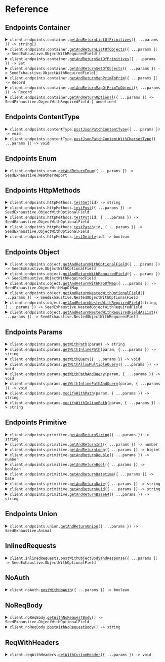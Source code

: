 # Reference

## Endpoints Container

<details><summary><code>client.endpoints.container.<a href="/src/api/resources/endpoints/resources/container/client/Client.ts">getAndReturnListOfPrimitives</a>({ ...params }) -> string[]</code></summary>
<dl>
<dd>

#### 🔌 Usage

<dl>
<dd>

<dl>
<dd>

```typescript
await client.endpoints.container.getAndReturnListOfPrimitives(["string", "string"]);
```

</dd>
</dl>
</dd>
</dl>

#### ⚙️ Parameters

<dl>
<dd>

<dl>
<dd>

**request:** `string[]`

</dd>
</dl>

<dl>
<dd>

**requestOptions:** `Container.RequestOptions`

</dd>
</dl>
</dd>
</dl>

</dd>
</dl>
</details>

<details><summary><code>client.endpoints.container.<a href="/src/api/resources/endpoints/resources/container/client/Client.ts">getAndReturnListOfObjects</a>({ ...params }) -> SeedExhaustive.ObjectWithRequiredField[]</code></summary>
<dl>
<dd>

#### 🔌 Usage

<dl>
<dd>

<dl>
<dd>

```typescript
await client.endpoints.container.getAndReturnListOfObjects([
    {
        string: "string",
    },
    {
        string: "string",
    },
]);
```

</dd>
</dl>
</dd>
</dl>

#### ⚙️ Parameters

<dl>
<dd>

<dl>
<dd>

**request:** `SeedExhaustive.ObjectWithRequiredField[]`

</dd>
</dl>

<dl>
<dd>

**requestOptions:** `Container.RequestOptions`

</dd>
</dl>
</dd>
</dl>

</dd>
</dl>
</details>

<details><summary><code>client.endpoints.container.<a href="/src/api/resources/endpoints/resources/container/client/Client.ts">getAndReturnSetOfPrimitives</a>({ ...params }) -> Set<string></code></summary>
<dl>
<dd>

#### 🔌 Usage

<dl>
<dd>

<dl>
<dd>

```typescript
await client.endpoints.container.getAndReturnSetOfPrimitives(new Set(["string"]));
```

</dd>
</dl>
</dd>
</dl>

#### ⚙️ Parameters

<dl>
<dd>

<dl>
<dd>

**request:** `Set<string>`

</dd>
</dl>

<dl>
<dd>

**requestOptions:** `Container.RequestOptions`

</dd>
</dl>
</dd>
</dl>

</dd>
</dl>
</details>

<details><summary><code>client.endpoints.container.<a href="/src/api/resources/endpoints/resources/container/client/Client.ts">getAndReturnSetOfObjects</a>({ ...params }) -> SeedExhaustive.ObjectWithRequiredField[]</code></summary>
<dl>
<dd>

#### 🔌 Usage

<dl>
<dd>

<dl>
<dd>

```typescript
await client.endpoints.container.getAndReturnSetOfObjects(
    new Set([
        {
            string: "string",
        },
    ])
);
```

</dd>
</dl>
</dd>
</dl>

#### ⚙️ Parameters

<dl>
<dd>

<dl>
<dd>

**request:** `SeedExhaustive.ObjectWithRequiredField[]`

</dd>
</dl>

<dl>
<dd>

**requestOptions:** `Container.RequestOptions`

</dd>
</dl>
</dd>
</dl>

</dd>
</dl>
</details>

<details><summary><code>client.endpoints.container.<a href="/src/api/resources/endpoints/resources/container/client/Client.ts">getAndReturnMapPrimToPrim</a>({ ...params }) -> Record<string, string></code></summary>
<dl>
<dd>

#### 🔌 Usage

<dl>
<dd>

<dl>
<dd>

```typescript
await client.endpoints.container.getAndReturnMapPrimToPrim({
    string: "string",
});
```

</dd>
</dl>
</dd>
</dl>

#### ⚙️ Parameters

<dl>
<dd>

<dl>
<dd>

**request:** `Record<string, string>`

</dd>
</dl>

<dl>
<dd>

**requestOptions:** `Container.RequestOptions`

</dd>
</dl>
</dd>
</dl>

</dd>
</dl>
</details>

<details><summary><code>client.endpoints.container.<a href="/src/api/resources/endpoints/resources/container/client/Client.ts">getAndReturnMapOfPrimToObject</a>({ ...params }) -> Record<string, SeedExhaustive.ObjectWithRequiredField></code></summary>
<dl>
<dd>

#### 🔌 Usage

<dl>
<dd>

<dl>
<dd>

```typescript
await client.endpoints.container.getAndReturnMapOfPrimToObject({
    string: {
        string: "string",
    },
});
```

</dd>
</dl>
</dd>
</dl>

#### ⚙️ Parameters

<dl>
<dd>

<dl>
<dd>

**request:** `Record<string, SeedExhaustive.ObjectWithRequiredField>`

</dd>
</dl>

<dl>
<dd>

**requestOptions:** `Container.RequestOptions`

</dd>
</dl>
</dd>
</dl>

</dd>
</dl>
</details>

<details><summary><code>client.endpoints.container.<a href="/src/api/resources/endpoints/resources/container/client/Client.ts">getAndReturnOptional</a>({ ...params }) -> SeedExhaustive.ObjectWithRequiredField | undefined</code></summary>
<dl>
<dd>

#### 🔌 Usage

<dl>
<dd>

<dl>
<dd>

```typescript
await client.endpoints.container.getAndReturnOptional({
    string: "string",
});
```

</dd>
</dl>
</dd>
</dl>

#### ⚙️ Parameters

<dl>
<dd>

<dl>
<dd>

**request:** `SeedExhaustive.ObjectWithRequiredField`

</dd>
</dl>

<dl>
<dd>

**requestOptions:** `Container.RequestOptions`

</dd>
</dl>
</dd>
</dl>

</dd>
</dl>
</details>

## Endpoints ContentType

<details><summary><code>client.endpoints.contentType.<a href="/src/api/resources/endpoints/resources/contentType/client/Client.ts">postJsonPatchContentType</a>({ ...params }) -> void</code></summary>
<dl>
<dd>

#### 🔌 Usage

<dl>
<dd>

<dl>
<dd>

```typescript
await client.endpoints.contentType.postJsonPatchContentType({
    string: "string",
    integer: 1,
    long: 1000000,
    double: 1.1,
    bool: true,
    datetime: "2024-01-15T09:30:00Z",
    date: "2023-01-15",
    uuid: "d5e9c84f-c2b2-4bf4-b4b0-7ffd7a9ffc32",
    base64: "SGVsbG8gd29ybGQh",
    list: ["list", "list"],
    set: new Set(["set"]),
    map: {
        1: "map",
    },
    bigint: "1000000",
});
```

</dd>
</dl>
</dd>
</dl>

#### ⚙️ Parameters

<dl>
<dd>

<dl>
<dd>

**request:** `SeedExhaustive.ObjectWithOptionalField`

</dd>
</dl>

<dl>
<dd>

**requestOptions:** `ContentType.RequestOptions`

</dd>
</dl>
</dd>
</dl>

</dd>
</dl>
</details>

<details><summary><code>client.endpoints.contentType.<a href="/src/api/resources/endpoints/resources/contentType/client/Client.ts">postJsonPatchContentWithCharsetType</a>({ ...params }) -> void</code></summary>
<dl>
<dd>

#### 🔌 Usage

<dl>
<dd>

<dl>
<dd>

```typescript
await client.endpoints.contentType.postJsonPatchContentWithCharsetType({
    string: "string",
    integer: 1,
    long: 1000000,
    double: 1.1,
    bool: true,
    datetime: "2024-01-15T09:30:00Z",
    date: "2023-01-15",
    uuid: "d5e9c84f-c2b2-4bf4-b4b0-7ffd7a9ffc32",
    base64: "SGVsbG8gd29ybGQh",
    list: ["list", "list"],
    set: new Set(["set"]),
    map: {
        1: "map",
    },
    bigint: "1000000",
});
```

</dd>
</dl>
</dd>
</dl>

#### ⚙️ Parameters

<dl>
<dd>

<dl>
<dd>

**request:** `SeedExhaustive.ObjectWithOptionalField`

</dd>
</dl>

<dl>
<dd>

**requestOptions:** `ContentType.RequestOptions`

</dd>
</dl>
</dd>
</dl>

</dd>
</dl>
</details>

## Endpoints Enum

<details><summary><code>client.endpoints.enum.<a href="/src/api/resources/endpoints/resources/enum/client/Client.ts">getAndReturnEnum</a>({ ...params }) -> SeedExhaustive.WeatherReport</code></summary>
<dl>
<dd>

#### 🔌 Usage

<dl>
<dd>

<dl>
<dd>

```typescript
await client.endpoints.enum.getAndReturnEnum("SUNNY");
```

</dd>
</dl>
</dd>
</dl>

#### ⚙️ Parameters

<dl>
<dd>

<dl>
<dd>

**request:** `SeedExhaustive.WeatherReport`

</dd>
</dl>

<dl>
<dd>

**requestOptions:** `Enum.RequestOptions`

</dd>
</dl>
</dd>
</dl>

</dd>
</dl>
</details>

## Endpoints HttpMethods

<details><summary><code>client.endpoints.httpMethods.<a href="/src/api/resources/endpoints/resources/httpMethods/client/Client.ts">testGet</a>(id) -> string</code></summary>
<dl>
<dd>

#### 🔌 Usage

<dl>
<dd>

<dl>
<dd>

```typescript
await client.endpoints.httpMethods.testGet("id");
```

</dd>
</dl>
</dd>
</dl>

#### ⚙️ Parameters

<dl>
<dd>

<dl>
<dd>

**id:** `string`

</dd>
</dl>

<dl>
<dd>

**requestOptions:** `HttpMethods.RequestOptions`

</dd>
</dl>
</dd>
</dl>

</dd>
</dl>
</details>

<details><summary><code>client.endpoints.httpMethods.<a href="/src/api/resources/endpoints/resources/httpMethods/client/Client.ts">testPost</a>({ ...params }) -> SeedExhaustive.ObjectWithOptionalField</code></summary>
<dl>
<dd>

#### 🔌 Usage

<dl>
<dd>

<dl>
<dd>

```typescript
await client.endpoints.httpMethods.testPost({
    string: "string",
});
```

</dd>
</dl>
</dd>
</dl>

#### ⚙️ Parameters

<dl>
<dd>

<dl>
<dd>

**request:** `SeedExhaustive.ObjectWithRequiredField`

</dd>
</dl>

<dl>
<dd>

**requestOptions:** `HttpMethods.RequestOptions`

</dd>
</dl>
</dd>
</dl>

</dd>
</dl>
</details>

<details><summary><code>client.endpoints.httpMethods.<a href="/src/api/resources/endpoints/resources/httpMethods/client/Client.ts">testPut</a>(id, { ...params }) -> SeedExhaustive.ObjectWithOptionalField</code></summary>
<dl>
<dd>

#### 🔌 Usage

<dl>
<dd>

<dl>
<dd>

```typescript
await client.endpoints.httpMethods.testPut("id", {
    string: "string",
});
```

</dd>
</dl>
</dd>
</dl>

#### ⚙️ Parameters

<dl>
<dd>

<dl>
<dd>

**id:** `string`

</dd>
</dl>

<dl>
<dd>

**request:** `SeedExhaustive.ObjectWithRequiredField`

</dd>
</dl>

<dl>
<dd>

**requestOptions:** `HttpMethods.RequestOptions`

</dd>
</dl>
</dd>
</dl>

</dd>
</dl>
</details>

<details><summary><code>client.endpoints.httpMethods.<a href="/src/api/resources/endpoints/resources/httpMethods/client/Client.ts">testPatch</a>(id, { ...params }) -> SeedExhaustive.ObjectWithOptionalField</code></summary>
<dl>
<dd>

#### 🔌 Usage

<dl>
<dd>

<dl>
<dd>

```typescript
await client.endpoints.httpMethods.testPatch("id", {
    string: "string",
    integer: 1,
    long: 1000000,
    double: 1.1,
    bool: true,
    datetime: "2024-01-15T09:30:00Z",
    date: "2023-01-15",
    uuid: "d5e9c84f-c2b2-4bf4-b4b0-7ffd7a9ffc32",
    base64: "SGVsbG8gd29ybGQh",
    list: ["list", "list"],
    set: new Set(["set"]),
    map: {
        1: "map",
    },
    bigint: "1000000",
});
```

</dd>
</dl>
</dd>
</dl>

#### ⚙️ Parameters

<dl>
<dd>

<dl>
<dd>

**id:** `string`

</dd>
</dl>

<dl>
<dd>

**request:** `SeedExhaustive.ObjectWithOptionalField`

</dd>
</dl>

<dl>
<dd>

**requestOptions:** `HttpMethods.RequestOptions`

</dd>
</dl>
</dd>
</dl>

</dd>
</dl>
</details>

<details><summary><code>client.endpoints.httpMethods.<a href="/src/api/resources/endpoints/resources/httpMethods/client/Client.ts">testDelete</a>(id) -> boolean</code></summary>
<dl>
<dd>

#### 🔌 Usage

<dl>
<dd>

<dl>
<dd>

```typescript
await client.endpoints.httpMethods.testDelete("id");
```

</dd>
</dl>
</dd>
</dl>

#### ⚙️ Parameters

<dl>
<dd>

<dl>
<dd>

**id:** `string`

</dd>
</dl>

<dl>
<dd>

**requestOptions:** `HttpMethods.RequestOptions`

</dd>
</dl>
</dd>
</dl>

</dd>
</dl>
</details>

## Endpoints Object

<details><summary><code>client.endpoints.object.<a href="/src/api/resources/endpoints/resources/object/client/Client.ts">getAndReturnWithOptionalField</a>({ ...params }) -> SeedExhaustive.ObjectWithOptionalField</code></summary>
<dl>
<dd>

#### 🔌 Usage

<dl>
<dd>

<dl>
<dd>

```typescript
await client.endpoints.object.getAndReturnWithOptionalField({
    string: "string",
    integer: 1,
    long: 1000000,
    double: 1.1,
    bool: true,
    datetime: "2024-01-15T09:30:00Z",
    date: "2023-01-15",
    uuid: "d5e9c84f-c2b2-4bf4-b4b0-7ffd7a9ffc32",
    base64: "SGVsbG8gd29ybGQh",
    list: ["list", "list"],
    set: new Set(["set"]),
    map: {
        1: "map",
    },
    bigint: "1000000",
});
```

</dd>
</dl>
</dd>
</dl>

#### ⚙️ Parameters

<dl>
<dd>

<dl>
<dd>

**request:** `SeedExhaustive.ObjectWithOptionalField`

</dd>
</dl>

<dl>
<dd>

**requestOptions:** `Object_.RequestOptions`

</dd>
</dl>
</dd>
</dl>

</dd>
</dl>
</details>

<details><summary><code>client.endpoints.object.<a href="/src/api/resources/endpoints/resources/object/client/Client.ts">getAndReturnWithRequiredField</a>({ ...params }) -> SeedExhaustive.ObjectWithRequiredField</code></summary>
<dl>
<dd>

#### 🔌 Usage

<dl>
<dd>

<dl>
<dd>

```typescript
await client.endpoints.object.getAndReturnWithRequiredField({
    string: "string",
});
```

</dd>
</dl>
</dd>
</dl>

#### ⚙️ Parameters

<dl>
<dd>

<dl>
<dd>

**request:** `SeedExhaustive.ObjectWithRequiredField`

</dd>
</dl>

<dl>
<dd>

**requestOptions:** `Object_.RequestOptions`

</dd>
</dl>
</dd>
</dl>

</dd>
</dl>
</details>

<details><summary><code>client.endpoints.object.<a href="/src/api/resources/endpoints/resources/object/client/Client.ts">getAndReturnWithMapOfMap</a>({ ...params }) -> SeedExhaustive.ObjectWithMapOfMap</code></summary>
<dl>
<dd>

#### 🔌 Usage

<dl>
<dd>

<dl>
<dd>

```typescript
await client.endpoints.object.getAndReturnWithMapOfMap({
    map: {
        map: {
            map: "map",
        },
    },
});
```

</dd>
</dl>
</dd>
</dl>

#### ⚙️ Parameters

<dl>
<dd>

<dl>
<dd>

**request:** `SeedExhaustive.ObjectWithMapOfMap`

</dd>
</dl>

<dl>
<dd>

**requestOptions:** `Object_.RequestOptions`

</dd>
</dl>
</dd>
</dl>

</dd>
</dl>
</details>

<details><summary><code>client.endpoints.object.<a href="/src/api/resources/endpoints/resources/object/client/Client.ts">getAndReturnNestedWithOptionalField</a>({ ...params }) -> SeedExhaustive.NestedObjectWithOptionalField</code></summary>
<dl>
<dd>

#### 🔌 Usage

<dl>
<dd>

<dl>
<dd>

```typescript
await client.endpoints.object.getAndReturnNestedWithOptionalField({
    string: "string",
    nestedObject: {
        string: "string",
        integer: 1,
        long: 1000000,
        double: 1.1,
        bool: true,
        datetime: "2024-01-15T09:30:00Z",
        date: "2023-01-15",
        uuid: "d5e9c84f-c2b2-4bf4-b4b0-7ffd7a9ffc32",
        base64: "SGVsbG8gd29ybGQh",
        list: ["list", "list"],
        set: new Set(["set"]),
        map: {
            1: "map",
        },
        bigint: "1000000",
    },
});
```

</dd>
</dl>
</dd>
</dl>

#### ⚙️ Parameters

<dl>
<dd>

<dl>
<dd>

**request:** `SeedExhaustive.NestedObjectWithOptionalField`

</dd>
</dl>

<dl>
<dd>

**requestOptions:** `Object_.RequestOptions`

</dd>
</dl>
</dd>
</dl>

</dd>
</dl>
</details>

<details><summary><code>client.endpoints.object.<a href="/src/api/resources/endpoints/resources/object/client/Client.ts">getAndReturnNestedWithRequiredField</a>(string, { ...params }) -> SeedExhaustive.NestedObjectWithRequiredField</code></summary>
<dl>
<dd>

#### 🔌 Usage

<dl>
<dd>

<dl>
<dd>

```typescript
await client.endpoints.object.getAndReturnNestedWithRequiredField("string", {
    string: "string",
    nestedObject: {
        string: "string",
        integer: 1,
        long: 1000000,
        double: 1.1,
        bool: true,
        datetime: "2024-01-15T09:30:00Z",
        date: "2023-01-15",
        uuid: "d5e9c84f-c2b2-4bf4-b4b0-7ffd7a9ffc32",
        base64: "SGVsbG8gd29ybGQh",
        list: ["list", "list"],
        set: new Set(["set"]),
        map: {
            1: "map",
        },
        bigint: "1000000",
    },
});
```

</dd>
</dl>
</dd>
</dl>

#### ⚙️ Parameters

<dl>
<dd>

<dl>
<dd>

**string:** `string`

</dd>
</dl>

<dl>
<dd>

**request:** `SeedExhaustive.NestedObjectWithRequiredField`

</dd>
</dl>

<dl>
<dd>

**requestOptions:** `Object_.RequestOptions`

</dd>
</dl>
</dd>
</dl>

</dd>
</dl>
</details>

<details><summary><code>client.endpoints.object.<a href="/src/api/resources/endpoints/resources/object/client/Client.ts">getAndReturnNestedWithRequiredFieldAsList</a>({ ...params }) -> SeedExhaustive.NestedObjectWithRequiredField</code></summary>
<dl>
<dd>

#### 🔌 Usage

<dl>
<dd>

<dl>
<dd>

```typescript
await client.endpoints.object.getAndReturnNestedWithRequiredFieldAsList([
    {
        string: "string",
        nestedObject: {
            string: "string",
            integer: 1,
            long: 1000000,
            double: 1.1,
            bool: true,
            datetime: "2024-01-15T09:30:00Z",
            date: "2023-01-15",
            uuid: "d5e9c84f-c2b2-4bf4-b4b0-7ffd7a9ffc32",
            base64: "SGVsbG8gd29ybGQh",
            list: ["list", "list"],
            set: new Set(["set"]),
            map: {
                1: "map",
            },
            bigint: "1000000",
        },
    },
    {
        string: "string",
        nestedObject: {
            string: "string",
            integer: 1,
            long: 1000000,
            double: 1.1,
            bool: true,
            datetime: "2024-01-15T09:30:00Z",
            date: "2023-01-15",
            uuid: "d5e9c84f-c2b2-4bf4-b4b0-7ffd7a9ffc32",
            base64: "SGVsbG8gd29ybGQh",
            list: ["list", "list"],
            set: new Set(["set"]),
            map: {
                1: "map",
            },
            bigint: "1000000",
        },
    },
]);
```

</dd>
</dl>
</dd>
</dl>

#### ⚙️ Parameters

<dl>
<dd>

<dl>
<dd>

**request:** `SeedExhaustive.NestedObjectWithRequiredField[]`

</dd>
</dl>

<dl>
<dd>

**requestOptions:** `Object_.RequestOptions`

</dd>
</dl>
</dd>
</dl>

</dd>
</dl>
</details>

## Endpoints Params

<details><summary><code>client.endpoints.params.<a href="/src/api/resources/endpoints/resources/params/client/Client.ts">getWithPath</a>(param) -> string</code></summary>
<dl>
<dd>

#### 📝 Description

<dl>
<dd>

<dl>
<dd>

GET with path param

</dd>
</dl>
</dd>
</dl>

#### 🔌 Usage

<dl>
<dd>

<dl>
<dd>

```typescript
await client.endpoints.params.getWithPath("param");
```

</dd>
</dl>
</dd>
</dl>

#### ⚙️ Parameters

<dl>
<dd>

<dl>
<dd>

**param:** `string`

</dd>
</dl>

<dl>
<dd>

**requestOptions:** `Params.RequestOptions`

</dd>
</dl>
</dd>
</dl>

</dd>
</dl>
</details>

<details><summary><code>client.endpoints.params.<a href="/src/api/resources/endpoints/resources/params/client/Client.ts">getWithInlinePath</a>(param, { ...params }) -> string</code></summary>
<dl>
<dd>

#### 📝 Description

<dl>
<dd>

<dl>
<dd>

GET with path param

</dd>
</dl>
</dd>
</dl>

#### 🔌 Usage

<dl>
<dd>

<dl>
<dd>

```typescript
await client.endpoints.params.getWithInlinePath("param");
```

</dd>
</dl>
</dd>
</dl>

#### ⚙️ Parameters

<dl>
<dd>

<dl>
<dd>

**param:** `string`

</dd>
</dl>

<dl>
<dd>

**request:** `SeedExhaustive.endpoints.GetWithInlinePath`

</dd>
</dl>

<dl>
<dd>

**requestOptions:** `Params.RequestOptions`

</dd>
</dl>
</dd>
</dl>

</dd>
</dl>
</details>

<details><summary><code>client.endpoints.params.<a href="/src/api/resources/endpoints/resources/params/client/Client.ts">getWithQuery</a>({ ...params }) -> void</code></summary>
<dl>
<dd>

#### 📝 Description

<dl>
<dd>

<dl>
<dd>

GET with query param

</dd>
</dl>
</dd>
</dl>

#### 🔌 Usage

<dl>
<dd>

<dl>
<dd>

```typescript
await client.endpoints.params.getWithQuery({
    query: "query",
    number: 1,
});
```

</dd>
</dl>
</dd>
</dl>

#### ⚙️ Parameters

<dl>
<dd>

<dl>
<dd>

**request:** `SeedExhaustive.endpoints.GetWithQuery`

</dd>
</dl>

<dl>
<dd>

**requestOptions:** `Params.RequestOptions`

</dd>
</dl>
</dd>
</dl>

</dd>
</dl>
</details>

<details><summary><code>client.endpoints.params.<a href="/src/api/resources/endpoints/resources/params/client/Client.ts">getWithAllowMultipleQuery</a>({ ...params }) -> void</code></summary>
<dl>
<dd>

#### 📝 Description

<dl>
<dd>

<dl>
<dd>

GET with multiple of same query param

</dd>
</dl>
</dd>
</dl>

#### 🔌 Usage

<dl>
<dd>

<dl>
<dd>

```typescript
await client.endpoints.params.getWithAllowMultipleQuery({
    query: "query",
    numer: 1,
});
```

</dd>
</dl>
</dd>
</dl>

#### ⚙️ Parameters

<dl>
<dd>

<dl>
<dd>

**request:** `SeedExhaustive.endpoints.GetWithMultipleQuery`

</dd>
</dl>

<dl>
<dd>

**requestOptions:** `Params.RequestOptions`

</dd>
</dl>
</dd>
</dl>

</dd>
</dl>
</details>

<details><summary><code>client.endpoints.params.<a href="/src/api/resources/endpoints/resources/params/client/Client.ts">getWithPathAndQuery</a>(param, { ...params }) -> void</code></summary>
<dl>
<dd>

#### 📝 Description

<dl>
<dd>

<dl>
<dd>

GET with path and query params

</dd>
</dl>
</dd>
</dl>

#### 🔌 Usage

<dl>
<dd>

<dl>
<dd>

```typescript
await client.endpoints.params.getWithPathAndQuery("param", {
    query: "query",
});
```

</dd>
</dl>
</dd>
</dl>

#### ⚙️ Parameters

<dl>
<dd>

<dl>
<dd>

**param:** `string`

</dd>
</dl>

<dl>
<dd>

**request:** `SeedExhaustive.endpoints.GetWithPathAndQuery`

</dd>
</dl>

<dl>
<dd>

**requestOptions:** `Params.RequestOptions`

</dd>
</dl>
</dd>
</dl>

</dd>
</dl>
</details>

<details><summary><code>client.endpoints.params.<a href="/src/api/resources/endpoints/resources/params/client/Client.ts">getWithInlinePathAndQuery</a>(param, { ...params }) -> void</code></summary>
<dl>
<dd>

#### 📝 Description

<dl>
<dd>

<dl>
<dd>

GET with path and query params

</dd>
</dl>
</dd>
</dl>

#### 🔌 Usage

<dl>
<dd>

<dl>
<dd>

```typescript
await client.endpoints.params.getWithInlinePathAndQuery("param", {
    query: "query",
});
```

</dd>
</dl>
</dd>
</dl>

#### ⚙️ Parameters

<dl>
<dd>

<dl>
<dd>

**param:** `string`

</dd>
</dl>

<dl>
<dd>

**request:** `SeedExhaustive.endpoints.GetWithInlinePathAndQuery`

</dd>
</dl>

<dl>
<dd>

**requestOptions:** `Params.RequestOptions`

</dd>
</dl>
</dd>
</dl>

</dd>
</dl>
</details>

<details><summary><code>client.endpoints.params.<a href="/src/api/resources/endpoints/resources/params/client/Client.ts">modifyWithPath</a>(param, { ...params }) -> string</code></summary>
<dl>
<dd>

#### 📝 Description

<dl>
<dd>

<dl>
<dd>

PUT to update with path param

</dd>
</dl>
</dd>
</dl>

#### 🔌 Usage

<dl>
<dd>

<dl>
<dd>

```typescript
await client.endpoints.params.modifyWithPath("param", "string");
```

</dd>
</dl>
</dd>
</dl>

#### ⚙️ Parameters

<dl>
<dd>

<dl>
<dd>

**param:** `string`

</dd>
</dl>

<dl>
<dd>

**request:** `string`

</dd>
</dl>

<dl>
<dd>

**requestOptions:** `Params.RequestOptions`

</dd>
</dl>
</dd>
</dl>

</dd>
</dl>
</details>

<details><summary><code>client.endpoints.params.<a href="/src/api/resources/endpoints/resources/params/client/Client.ts">modifyWithInlinePath</a>(param, { ...params }) -> string</code></summary>
<dl>
<dd>

#### 📝 Description

<dl>
<dd>

<dl>
<dd>

PUT to update with path param

</dd>
</dl>
</dd>
</dl>

#### 🔌 Usage

<dl>
<dd>

<dl>
<dd>

```typescript
await client.endpoints.params.modifyWithInlinePath("param", {
    body: "string",
});
```

</dd>
</dl>
</dd>
</dl>

#### ⚙️ Parameters

<dl>
<dd>

<dl>
<dd>

**param:** `string`

</dd>
</dl>

<dl>
<dd>

**request:** `SeedExhaustive.endpoints.ModifyResourceAtPath`

</dd>
</dl>

<dl>
<dd>

**requestOptions:** `Params.RequestOptions`

</dd>
</dl>
</dd>
</dl>

</dd>
</dl>
</details>

## Endpoints Primitive

<details><summary><code>client.endpoints.primitive.<a href="/src/api/resources/endpoints/resources/primitive/client/Client.ts">getAndReturnString</a>({ ...params }) -> string</code></summary>
<dl>
<dd>

#### 🔌 Usage

<dl>
<dd>

<dl>
<dd>

```typescript
await client.endpoints.primitive.getAndReturnString("string");
```

</dd>
</dl>
</dd>
</dl>

#### ⚙️ Parameters

<dl>
<dd>

<dl>
<dd>

**request:** `string`

</dd>
</dl>

<dl>
<dd>

**requestOptions:** `Primitive.RequestOptions`

</dd>
</dl>
</dd>
</dl>

</dd>
</dl>
</details>

<details><summary><code>client.endpoints.primitive.<a href="/src/api/resources/endpoints/resources/primitive/client/Client.ts">getAndReturnInt</a>({ ...params }) -> number</code></summary>
<dl>
<dd>

#### 🔌 Usage

<dl>
<dd>

<dl>
<dd>

```typescript
await client.endpoints.primitive.getAndReturnInt(1);
```

</dd>
</dl>
</dd>
</dl>

#### ⚙️ Parameters

<dl>
<dd>

<dl>
<dd>

**request:** `number`

</dd>
</dl>

<dl>
<dd>

**requestOptions:** `Primitive.RequestOptions`

</dd>
</dl>
</dd>
</dl>

</dd>
</dl>
</details>

<details><summary><code>client.endpoints.primitive.<a href="/src/api/resources/endpoints/resources/primitive/client/Client.ts">getAndReturnLong</a>({ ...params }) -> bigint</code></summary>
<dl>
<dd>

#### 🔌 Usage

<dl>
<dd>

<dl>
<dd>

```typescript
await client.endpoints.primitive.getAndReturnLong(1000000);
```

</dd>
</dl>
</dd>
</dl>

#### ⚙️ Parameters

<dl>
<dd>

<dl>
<dd>

**request:** `bigint`

</dd>
</dl>

<dl>
<dd>

**requestOptions:** `Primitive.RequestOptions`

</dd>
</dl>
</dd>
</dl>

</dd>
</dl>
</details>

<details><summary><code>client.endpoints.primitive.<a href="/src/api/resources/endpoints/resources/primitive/client/Client.ts">getAndReturnDouble</a>({ ...params }) -> number</code></summary>
<dl>
<dd>

#### 🔌 Usage

<dl>
<dd>

<dl>
<dd>

```typescript
await client.endpoints.primitive.getAndReturnDouble(1.1);
```

</dd>
</dl>
</dd>
</dl>

#### ⚙️ Parameters

<dl>
<dd>

<dl>
<dd>

**request:** `number`

</dd>
</dl>

<dl>
<dd>

**requestOptions:** `Primitive.RequestOptions`

</dd>
</dl>
</dd>
</dl>

</dd>
</dl>
</details>

<details><summary><code>client.endpoints.primitive.<a href="/src/api/resources/endpoints/resources/primitive/client/Client.ts">getAndReturnBool</a>({ ...params }) -> boolean</code></summary>
<dl>
<dd>

#### 🔌 Usage

<dl>
<dd>

<dl>
<dd>

```typescript
await client.endpoints.primitive.getAndReturnBool(true);
```

</dd>
</dl>
</dd>
</dl>

#### ⚙️ Parameters

<dl>
<dd>

<dl>
<dd>

**request:** `boolean`

</dd>
</dl>

<dl>
<dd>

**requestOptions:** `Primitive.RequestOptions`

</dd>
</dl>
</dd>
</dl>

</dd>
</dl>
</details>

<details><summary><code>client.endpoints.primitive.<a href="/src/api/resources/endpoints/resources/primitive/client/Client.ts">getAndReturnDatetime</a>({ ...params }) -> Date</code></summary>
<dl>
<dd>

#### 🔌 Usage

<dl>
<dd>

<dl>
<dd>

```typescript
await client.endpoints.primitive.getAndReturnDatetime("2024-01-15T09:30:00Z");
```

</dd>
</dl>
</dd>
</dl>

#### ⚙️ Parameters

<dl>
<dd>

<dl>
<dd>

**request:** `Date`

</dd>
</dl>

<dl>
<dd>

**requestOptions:** `Primitive.RequestOptions`

</dd>
</dl>
</dd>
</dl>

</dd>
</dl>
</details>

<details><summary><code>client.endpoints.primitive.<a href="/src/api/resources/endpoints/resources/primitive/client/Client.ts">getAndReturnDate</a>({ ...params }) -> string</code></summary>
<dl>
<dd>

#### 🔌 Usage

<dl>
<dd>

<dl>
<dd>

```typescript
await client.endpoints.primitive.getAndReturnDate("2023-01-15");
```

</dd>
</dl>
</dd>
</dl>

#### ⚙️ Parameters

<dl>
<dd>

<dl>
<dd>

**request:** `string`

</dd>
</dl>

<dl>
<dd>

**requestOptions:** `Primitive.RequestOptions`

</dd>
</dl>
</dd>
</dl>

</dd>
</dl>
</details>

<details><summary><code>client.endpoints.primitive.<a href="/src/api/resources/endpoints/resources/primitive/client/Client.ts">getAndReturnUuid</a>({ ...params }) -> string</code></summary>
<dl>
<dd>

#### 🔌 Usage

<dl>
<dd>

<dl>
<dd>

```typescript
await client.endpoints.primitive.getAndReturnUuid("d5e9c84f-c2b2-4bf4-b4b0-7ffd7a9ffc32");
```

</dd>
</dl>
</dd>
</dl>

#### ⚙️ Parameters

<dl>
<dd>

<dl>
<dd>

**request:** `string`

</dd>
</dl>

<dl>
<dd>

**requestOptions:** `Primitive.RequestOptions`

</dd>
</dl>
</dd>
</dl>

</dd>
</dl>
</details>

<details><summary><code>client.endpoints.primitive.<a href="/src/api/resources/endpoints/resources/primitive/client/Client.ts">getAndReturnBase64</a>({ ...params }) -> string</code></summary>
<dl>
<dd>

#### 🔌 Usage

<dl>
<dd>

<dl>
<dd>

```typescript
await client.endpoints.primitive.getAndReturnBase64("SGVsbG8gd29ybGQh");
```

</dd>
</dl>
</dd>
</dl>

#### ⚙️ Parameters

<dl>
<dd>

<dl>
<dd>

**request:** `string`

</dd>
</dl>

<dl>
<dd>

**requestOptions:** `Primitive.RequestOptions`

</dd>
</dl>
</dd>
</dl>

</dd>
</dl>
</details>

## Endpoints Union

<details><summary><code>client.endpoints.union.<a href="/src/api/resources/endpoints/resources/union/client/Client.ts">getAndReturnUnion</a>({ ...params }) -> SeedExhaustive.Animal</code></summary>
<dl>
<dd>

#### 🔌 Usage

<dl>
<dd>

<dl>
<dd>

```typescript
await client.endpoints.union.getAndReturnUnion({
    animal: "dog",
    name: "name",
    likesToWoof: true,
});
```

</dd>
</dl>
</dd>
</dl>

#### ⚙️ Parameters

<dl>
<dd>

<dl>
<dd>

**request:** `SeedExhaustive.Animal`

</dd>
</dl>

<dl>
<dd>

**requestOptions:** `Union.RequestOptions`

</dd>
</dl>
</dd>
</dl>

</dd>
</dl>
</details>

## InlinedRequests

<details><summary><code>client.inlinedRequests.<a href="/src/api/resources/inlinedRequests/client/Client.ts">postWithObjectBodyandResponse</a>({ ...params }) -> SeedExhaustive.ObjectWithOptionalField</code></summary>
<dl>
<dd>

#### 📝 Description

<dl>
<dd>

<dl>
<dd>

POST with custom object in request body, response is an object

</dd>
</dl>
</dd>
</dl>

#### 🔌 Usage

<dl>
<dd>

<dl>
<dd>

```typescript
await client.inlinedRequests.postWithObjectBodyandResponse({
    string: "string",
    integer: 1,
    nestedObject: {
        string: "string",
        integer: 1,
        long: 1000000,
        double: 1.1,
        bool: true,
        datetime: "2024-01-15T09:30:00Z",
        date: "2023-01-15",
        uuid: "d5e9c84f-c2b2-4bf4-b4b0-7ffd7a9ffc32",
        base64: "SGVsbG8gd29ybGQh",
        list: ["list", "list"],
        set: new Set(["set"]),
        map: {
            1: "map",
        },
        bigint: "1000000",
    },
});
```

</dd>
</dl>
</dd>
</dl>

#### ⚙️ Parameters

<dl>
<dd>

<dl>
<dd>

**request:** `SeedExhaustive.PostWithObjectBody`

</dd>
</dl>

<dl>
<dd>

**requestOptions:** `InlinedRequests.RequestOptions`

</dd>
</dl>
</dd>
</dl>

</dd>
</dl>
</details>

## NoAuth

<details><summary><code>client.noAuth.<a href="/src/api/resources/noAuth/client/Client.ts">postWithNoAuth</a>({ ...params }) -> boolean</code></summary>
<dl>
<dd>

#### 📝 Description

<dl>
<dd>

<dl>
<dd>

POST request with no auth

</dd>
</dl>
</dd>
</dl>

#### 🔌 Usage

<dl>
<dd>

<dl>
<dd>

```typescript
await client.noAuth.postWithNoAuth({
    key: "value",
});
```

</dd>
</dl>
</dd>
</dl>

#### ⚙️ Parameters

<dl>
<dd>

<dl>
<dd>

**request:** `unknown`

</dd>
</dl>

<dl>
<dd>

**requestOptions:** `NoAuth.RequestOptions`

</dd>
</dl>
</dd>
</dl>

</dd>
</dl>
</details>

## NoReqBody

<details><summary><code>client.noReqBody.<a href="/src/api/resources/noReqBody/client/Client.ts">getWithNoRequestBody</a>() -> SeedExhaustive.ObjectWithOptionalField</code></summary>
<dl>
<dd>

#### 🔌 Usage

<dl>
<dd>

<dl>
<dd>

```typescript
await client.noReqBody.getWithNoRequestBody();
```

</dd>
</dl>
</dd>
</dl>

#### ⚙️ Parameters

<dl>
<dd>

<dl>
<dd>

**requestOptions:** `NoReqBody.RequestOptions`

</dd>
</dl>
</dd>
</dl>

</dd>
</dl>
</details>

<details><summary><code>client.noReqBody.<a href="/src/api/resources/noReqBody/client/Client.ts">postWithNoRequestBody</a>() -> string</code></summary>
<dl>
<dd>

#### 🔌 Usage

<dl>
<dd>

<dl>
<dd>

```typescript
await client.noReqBody.postWithNoRequestBody();
```

</dd>
</dl>
</dd>
</dl>

#### ⚙️ Parameters

<dl>
<dd>

<dl>
<dd>

**requestOptions:** `NoReqBody.RequestOptions`

</dd>
</dl>
</dd>
</dl>

</dd>
</dl>
</details>

## ReqWithHeaders

<details><summary><code>client.reqWithHeaders.<a href="/src/api/resources/reqWithHeaders/client/Client.ts">getWithCustomHeader</a>({ ...params }) -> void</code></summary>
<dl>
<dd>

#### 🔌 Usage

<dl>
<dd>

<dl>
<dd>

```typescript
await client.reqWithHeaders.getWithCustomHeader({
    xTestServiceHeader: "X-TEST-SERVICE-HEADER",
    xTestEndpointHeader: "X-TEST-ENDPOINT-HEADER",
    body: "string",
});
```

</dd>
</dl>
</dd>
</dl>

#### ⚙️ Parameters

<dl>
<dd>

<dl>
<dd>

**request:** `SeedExhaustive.ReqWithHeaders`

</dd>
</dl>

<dl>
<dd>

**requestOptions:** `ReqWithHeaders.RequestOptions`

</dd>
</dl>
</dd>
</dl>

</dd>
</dl>
</details>
